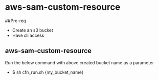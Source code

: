 # aws-sam-custom-resource
##Pre-req
- Create an s3 bucket
- Have cli access

## aws-sam-custom-resource
Run the below command with above created bucket name as a parameter

- $ sh cfn_run.sh {my_bucket_name}



